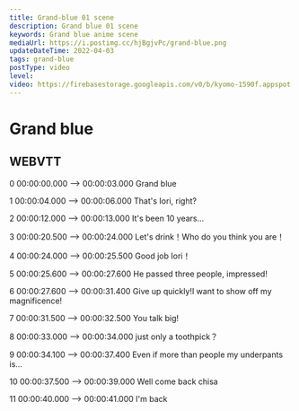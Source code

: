 ```yaml
---
title: Grand-blue 01 scene
description: Grand blue 01 scene
keywords: Grand blue anime scene
mediaUrl: https://i.postimg.cc/hjBgjvPc/grand-blue.png
updateDateTime: 2022-04-03
tags: grand-blue
postType: video
level:
video: https://firebasestorage.googleapis.com/v0/b/kyomo-1590f.appspot.com/o/grand%20blue.mp4?alt=media&token=2d891c99-649d-4506-ba02-b38c815cdbfe
---
```


# Grand blue
## WEBVTT
0
00:00:00.000 --> 00:00:03.000
Grand blue

1
00:00:04.000 --> 00:00:06.000
That's Iori, right?

2
00:00:12.000 --> 00:00:13.000
It's been 10 years…

3
00:00:20.500 --> 00:00:24.000
Let's drink！Who do you think you are！

4
00:00:24.000 --> 00:00:25.500
Good job Iori！

5
00:00:25.600 --> 00:00:27.600
He passed three people, impressed!

6
00:00:27.600 --> 00:00:31.400
Give up quickly!I want to show off my magnificence!

7
00:00:31.500 --> 00:00:32.500
You talk big!

8
00:00:33.000 --> 00:00:34.000
just only a toothpick？

9
00:00:34.100 --> 00:00:37.400
Even if more than people my underpants is…

10
00:00:37.500 --> 00:00:39.000
Well come back chisa

11
00:00:40.000 --> 00:00:41.000
I'm back